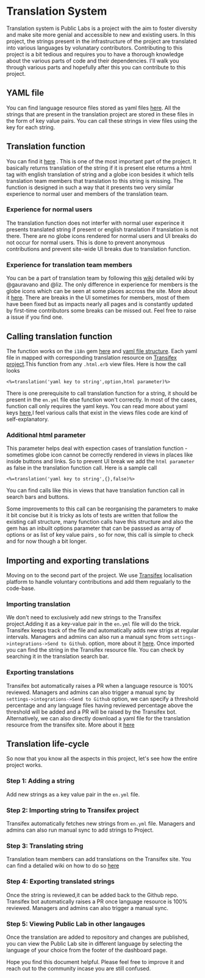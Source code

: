 # Translation System 
Translation system is Public Labs is a project with the aim to foster diversity and make site more genial and accessible to new and existing users. In this project, the strings present in the infrastructure of the project are translated into various languages by volunatary contributors. 
Contributing to this project is a bit tedious and requires you to have a thorough knowledge about the various parts of code and their dependencies. I'll walk you through various parts and hopefully after this you can contribute to this project.

## YAML file
You can find language resource files stored as yaml files [here](https://github.com/publiclab/plots2/tree/main/config/locales). All the strings that are present in the translation project are stored in these files in the form of key value pairs. You can call these strings in view files using the key for each string.

## Translation function
You can find it [here](https://github.com/publiclab/plots2/blob/236381bc57d36361d1584059a94693e079744583/app/helpers/application_helper.rb#L157) . This is one of the most important part of the project. It basically returns translation of the string if it is present else returns a html tag with english translation of string and a globe icon besides it which tells translation team members that translation to this string is missing. 
The function is designed in  such a way that it presents two very similar experience to normal user and members of the translation team. 
### Experience for normal users
The translation function does not interfer with normal user experince it presents translated string if present or english translation if translation is not there. There are no globe icons rendered for normal users and UI breaks do not occur for normal users. This is done to prevent anonymous contributions and prevent site-wide UI breaks due to translation function.
### Experience for translation team members 
You can be a part of translation team by following this [wiki](https://publiclab.org/notes/liz/10-26-2016/how-to-join-public-lab-s-transifex-project) detailed wiki by @gauravano and @liz. The only difference in experience for members is the globe icons which can be seen at some places accross the site. More about it [here](https://publiclab.org/notes/ajitmujumdar25999/07-18-2021/globe-icon-for-translation-team-members). 
There are breaks in the UI sometimes for members, most of them have been fixed but as impacts nearly all pages and is constantly updated by first-time contributors some breaks can be missed out. Feel free to raise a issue if you find one.

## Calling translation function
The function works on the `i18n` gem [here](https://guides.rubyonrails.org/i18n.html) and [yaml file structure](https://github.com/publiclab/plots2/tree/main/config/locales). Each yaml file in mapped with corresponding translation resource on [Transifex project](https://www.transifex.com/publiclab/publiclaborg/dashboard/).This function from any `.html.erb` view files. Here is how the call looks
```
<%=translation('yaml key to string',option,html parameter)%>
```
There is one prerequisite to call translation function for a string, it should be present in the `en.yml` file else function won't correctly. In most of the cases, function call only requires the yaml keys. You can read more about yaml keys [here](https://yaml.org/spec/1.2/spec.html),I feel various calls that exist in the views files code are kind of self-explanatory. 
### Additional html parameter
This parameter helps deal with expection cases of translation function - sometimes globe icon cannot be correctly rendered in views in places like inside buttons and links. So to prevent UI break we add the `html parameter` as false in the translation function call. Here is a sample call
```
<%=translation('yaml key to string',{},false)%>
```
You can find calls like this in views that have translation function call in search bars and buttons.

Some improvements to this call can be reorganising the parameters to make it bit concise but it is tricky as lots of tests are written that follow the existing call structure, many function calls have this structure and also the gem has an inbuilt options parameter that can be passsed as array of options or as list of key value pairs , so for now, this call is simple to check and for now though a bit longer.

## Importing and exporting translations 
Moving on to the second part of the project. We use [Transifex](https://www.transifex.com/publiclab/publiclaborg/dashboard/) localisation platform to handle voluntary contributions and add them regualarly to the code-base. 
### Importing translation
We don't need to exclusively add new strings to the Transifex project.Adding it as a key-value pair in the `en.yml` file will do the trick. Transifex keeps track of the file and automatically adds new strigs at regular intervals. Managers and admins can also run a manual sync from `settings->integrations->Send to Github`.  option, more about it [here](https://publiclab.org/notes/ajitmujumdar25999/07-18-2021/importing-new-translations-from-transifex-project). Once imported you can find the string in the Transifex resource file. You can check by searching it in the translation search bar.
### Exporting translations 
 Transifex bot automatically raises a PR when a language resource is 100% reviewed. Managers and admins can also trigger a manual sync by `settings->integrations->Send to Github` option, we can specify a threshold percentage and any language files having reviewed percentage above the threshold will be added and a PR will be raised by the Transifex bot. Alternatively, we can also directly download a yaml file for the translation resource from the transifex site. More about it [here](https://publiclab.org/notes/ajitmujumdar25999/07-18-2021/importing-new-translations-from-transifex-project)

## Translation life-cycle
So now that you know all the aspects in this project, let's see how the entire project works. 
### Step 1: Adding a string
Add new strings as a key value pair in the `en.yml` file.
### Step 2: Importing string to Transifex project 
Transifex automatically fetches new strings from `en.yml` file. Managers and admins can also run manual sync to add strings to Project.
### Step 3: Translating string
Translation team members can add translations on the Transifex site. You can find a detailed wiki on how to do so [here](https://publiclab.org/wiki/translation?_=1629559376#Activities+for+people+who+want+to+translate+this+website)
### Step 4: Exporting translated strings
Once the string is reviewed,it can be added back to the Github repo. Transifex bot automatically raises a PR once language resource is 100% reviewed. Managers and admins can also trigger a manual sync.
### Step 5: Viewing Public Lab in other langauges
Once the translation are added to repository and changes are published, you can view the Public Lab site in different language by selecting the language of your choice from the footer of the dashboard page.

Hope you find this document helpful. Please feel free to improve it and reach out to the community incase you are still confused.


